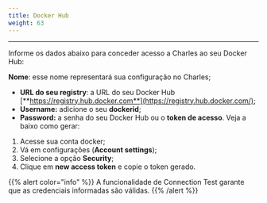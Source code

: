 ```yaml
---
title: Docker Hub
weight: 63
---
```


---

Informe os dados abaixo para conceder acesso a Charles ao seu Docker Hub:

**Nome**: esse nome representará sua configuração no Charles;

* **URL do seu registry**: a URL do seu Docker Hub [**https://registry.hub.docker.com**](https://registry.hub.docker.com/);
* **Username:**  adicione o seu **dockerid**;
* **Password:** a senha do seu Docker Hub ou o **token de acesso**. Veja a baixo como gerar: 

1. Acesse sua conta docker;
2. Vá em configurações \(**Account settings**\);
3. Selecione a opção **Security**;
4. Clique em **new access token**  e copie o token gerado. 

{{% alert color="info" %}}
A funcionalidade de Connection Test garante que as credenciais informadas são válidas.
{{% /alert %}}
